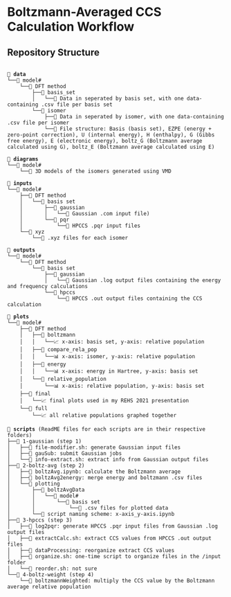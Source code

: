 # Boltzmann-Averaged CCS Calculation Workflow

Repository Structure
--------
<pre><code>
<b>📂 data  </b>
└──📁 model#  
    └──📁 DFT method  
        ├──📁 basis_set  
        │   └──📄 Data in seperated by basis set, with one data-containing .csv file per basis set  
        └──📁 isomer  
            ├──📄 Data in seperated by isomer, with one data-containing .csv file per isomer  
            └──📄 File structure: Basis (basis set), EZPE (energy + zero-point correction), U (internal energy), H (enthalpy), G (Gibbs free energy), E (electronic energy), boltz_G (Boltzmann average calculated using G), boltz_E (Boltzmann average calculated using E)  
  
<b>📂 diagrams  </b>
└──📁 model#  
    └──📄 3D models of the isomers generated using VMD  
  
<b>📂 inputs  </b>
└──📁 model#  
    ├──📁 DFT method  
    │   └──📁 basis set  
    │       ├──📁 gaussian  
    │       │   └──📄 Gaussian .com input file)  
    │       └──📁 pqr  
    │           └──📄 HPCCS .pqr input files  
    └──📁 xyz  
        └──📄 .xyz files for each isomer  
  
<b>📂 outputs  </b>
└──📁 model#  
    └──📁 DFT method  
        └──📁 basis set  
            ├──📁 gaussian  
            │   └──📄 Gaussian .log output files containing the energy and frequency calculations  
            └──📁 hpccs  
                └──📄 HPCCS .out output files containing the CCS calculation  
  
<b>📂 plots  </b>
└──📁 model#  
    ├──📁 DFT method  
    │   ├──📁 boltzmann  
    │   │   └──📈 x-axis: basis set, y-axis: relative population  
    │   ├──📁 compare_rela_pop  
    │   │   └──📊 x-axis: isomer, y-axis: relative population  
    │   ├──📁 energy  
    │   │   └──📊 x-axis: energy in Hartree, y-axis: basis set  
    │   └──📁 relative_population  
    │       └──📊 x-axis: relative population, y-axis: basis set  
    ├──📁 final  
    │   └──📈 final plots used in my REHS 2021 presentation  
    └──📁 full  
        └──📈 all relative populations graphed together  
  
<b>📂 scripts </b>(ReadME files for each scripts are in their respective folders)  
├──📁 1-gaussian (step 1)  
│   ├──📃 file-modifier.sh: generate Gaussian input files  
│   ├──📁 gauSub: submit Gaussian jobs  
│   └──📃 info-extract.sh: extract info from Gaussian output files  
├──📁 2-boltz-avg (step 2)  
│   ├──📃 boltzAvg.ipynb: calculate the Boltzmann average  
│   ├──📁 boltzAvg2energy: merge energy and boltzmann .csv files  
│   └──📁 plotting  
│       ├──📁 boltzAvgData  
│       │   └──📁 model#  
│       │       └──📁 basis set  
│       │           └──📄 .csv files for plotted data  
│       └──📃 script naming scheme: x-axis_y-axis.ipynb  
├──📁 3-hpccs (step 3)  
│   ├──📁 log2pqr: generate HPCCS .pqr input files from Gaussian .log output files  
│   ├──📃 extractCalc.sh: extract CCS values from HPCCS .out output files  
│   ├──📁 dataProcessing: reorganize extract CCS values  
│   ├──📃 organize.sh: one-time script to organize files in the /input folder  
│   └──📃 reorder.sh: not sure  
└──📁 4-boltz-weight (step 4)  
    └──📁 boltzmannWeighted: multiply the CCS value by the Boltzmann average relative population  
<pre><code>